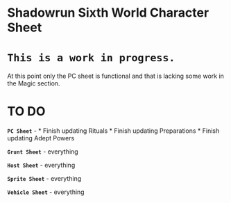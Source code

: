 Shadowrun Sixth World Character Sheet
=

**`This is a work in progress.`**
=

At this point only the PC sheet is functional and that is lacking some work in the Magic section.




TO DO
=
**`PC Sheet`** - 
	* Finish updating Rituals
	* Finish updating Preparations
	* Finish updating Adept Powers

**`Grunt Sheet`** - everything

**`Host Sheet`** - everything

**`Sprite Sheet`** - everything

**`Vehicle Sheet`** - everything


